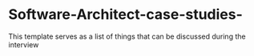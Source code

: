 # Software-Architect-case-studies-
This template serves as a list of things that can be discussed during the interview
